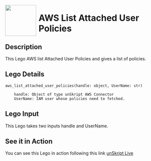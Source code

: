 [<img align="left" src="https://unskript.com/assets/favicon.png" width="100" height="100" style="padding-right: 5px">](https://unskript.com/assets/favicon.png) 
<h1>AWS List Attached User Policies </h1>

## Description
This Lego AWS list Attached User Policies and gives a list of policies.


## Lego Details

    aws_list_attached_user_policies(handle: object, UserName: str)

        handle: Object of type unSkript AWS Connector
        UserName: IAM user whose policies need to fetched.

## Lego Input
This Lego takes two inputs handle and UserName. 


## See it in Action

You can see this Lego in action following this link [unSkript Live](https://unskript.com)